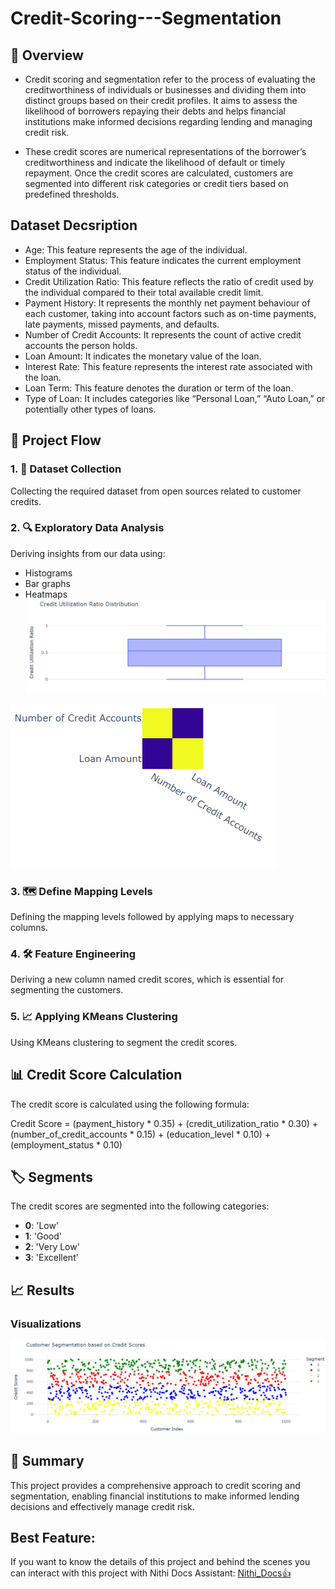 # Credit-Scoring---Segmentation

## 📌 Overview

- Credit scoring and segmentation refer to the process of evaluating the creditworthiness of individuals or businesses and dividing them into distinct groups based on their credit profiles. It aims to assess the likelihood of borrowers repaying their debts and helps financial institutions make informed decisions regarding lending and managing credit risk.

- These credit scores are numerical representations of the borrower’s creditworthiness and indicate the likelihood of default or timely repayment. Once the credit scores are calculated, customers are segmented into different risk categories or credit tiers based on predefined thresholds.

## Dataset Decsription
- Age: This feature represents the age of the individual.
- Employment Status: This feature indicates the current employment status of the individual.
- Credit Utilization Ratio: This feature reflects the ratio of credit used by the individual compared to their total available credit limit.
- Payment History: It represents the monthly net payment behaviour of each customer, taking into account factors such as on-time payments, late payments, missed payments, and defaults.
- Number of Credit Accounts: It represents the count of active credit accounts the person holds.
- Loan Amount: It indicates the monetary value of the loan.
- Interest Rate: This feature represents the interest rate associated with the loan.
- Loan Term: This feature denotes the duration or term of the loan.
- Type of Loan: It includes categories like “Personal Loan,” “Auto Loan,” or potentially other types of loans.

## 🚀 Project Flow
### 1. 📂 Dataset Collection
Collecting the required dataset from open sources related to customer credits.

### 2. 🔍 Exploratory Data Analysis
Deriving insights from our data using:
- Histograms
- Bar graphs
- Heatmaps
![Ratio Distribution](images/img1.png)

![Histogram](images/img2.png)

 ### 3. 🗺️ Define Mapping Levels
Defining the mapping levels followed by applying maps to necessary columns.

### 4. 🛠️ Feature Engineering
Deriving a new column named credit scores, which is essential for segmenting the customers.

### 5. 📈 Applying KMeans Clustering
Using KMeans clustering to segment the credit scores.

## 📊 Credit Score Calculation
The credit score is calculated using the following formula:

Credit Score = (payment_history * 0.35) + (credit_utilization_ratio * 0.30) + (number_of_credit_accounts * 0.15) + (education_level * 0.10) + (employment_status * 0.10)

## 🏷️ Segments
The credit scores are segmented into the following categories:
- **0**: 'Low'
- **1**: 'Good'
- **2**: 'Very Low'
- **3**: 'Excellent'

## 📈 Results
### Visualizations
![Visualization 1](images/img3.png)

## 📜 Summary
This project provides a comprehensive approach to credit scoring and segmentation, enabling financial institutions to make informed lending decisions and effectively manage credit risk.

## Best Feature:
If you want to know the details of this project and behind the scenes you can interact with this project with Nithi Docs Assistant:
[Nithi_Docs👍](https://hf.co/chat/assistant/66d5eefcf8fde83943155c44 "Get Over to assistant✌️")
